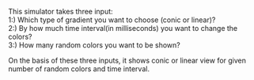 This simulator takes three input: <br>
1:) Which type of gradient you want to choose (conic or linear)?<br>
2:) By how much time interval(in milliseconds) you want to change the colors?<br>
3:) How many random colors you want to be shown?

On the basis of these three inputs, it shows conic or linear view for given number of random colors and time interval.